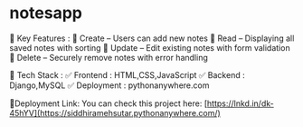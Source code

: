 # notesapp

🔹 Key Features  : 
📌 Create – Users can add new notes 
📌 Read – Displaying all saved notes with sorting 
📌 Update – Edit existing notes with form validation 
📌 Delete – Securely remove notes with error handling 
 
🔹 Tech Stack : 
✅ Frontend : HTML,CSS,JavaScript
✅ Backend : Django,MySQL 
✅ Deployment : pythonanywhere.com
 
 🔹Deployment Link:
You can check this project here:
[https://lnkd.in/dk-45hYV](https://siddhiramehsutar.pythonanywhere.com/)
